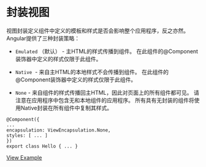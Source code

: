 # 封装视图

视图封装定义组件中定义的模板和样式是否会影响整个应用程序，反之亦然。 Angular提供了三种封装策略：

- `Emulated` （默认） - 主HTML的样式传播到组件。 在此组件的@Component装饰器中定义的样式仅限于此组件。
- `Native`  - 来自主HTML的本地样式不会传播到组件。 在此组件的@Component装饰器中定义的样式仅限于此组件。


- `None` - 来自组件的样式传播回主HTML，因此对页面上的所有组件都可见。 请注意在应用程序中包含无和本地组件的应用程序。 所有具有无封装的组件将使用Native封装在所有组件中复制其样式。

```
@Component({
...
encapsulation: ViewEncapsulation.None,
styles: [ ... ]
})
export class Hello { ... }
```
[View Example](http://plnkr.co/edit/hE4Yl8MraQ1vswhQbQmx?p=preview)